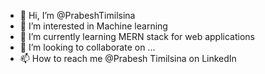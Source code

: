 - 👋 Hi, I’m @PrabeshTimilsina
- 👀 I’m interested in Machine learning
- 🌱 I’m currently learning MERN stack for web applications
- 💞️ I’m looking to collaborate on ...
- 📫 How to reach me @Prabesh Timilsina on LinkedIn


<!---
PrabeshTimilsina/PrabeshTimilsina is a ✨ special ✨ repository because its `README.md` (this file) appears on your GitHub profile.
You can click the Preview link to take a look at your changes.
--->

